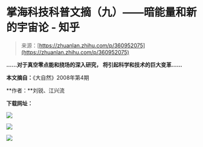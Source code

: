 <!--yml
category: 未分类
date: 2022-11-09 19:19:30
-->

# 掌海科技科普文摘（九）——暗能量和新的宇宙论 - 知乎

> 来源：[https://zhuanlan.zhihu.com/p/360952075](https://zhuanlan.zhihu.com/p/360952075)

**……对于真空零点能和挠场的深入研究， 将引起科学和技术的巨大变革……**

**本文摘自：**《大自然》2008年第4期

**作者：**刘锐、江兴流

**下载网址：**

[](https://link.zhihu.com/?target=http%3A//www.cqvip.com/QK/95505X/20034/1001590019.html)



![](img/cea4309a0a7907294bd972f2096d76e1.png)





![](img/74aa0a6f915eac3e99a44bebee6b4bc4.png)





![](img/0c0db58da5c44ef328eca93fff4e4577.png)

